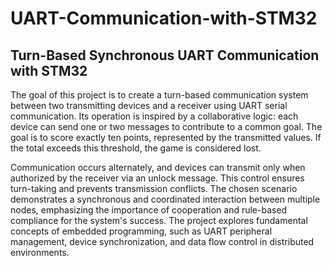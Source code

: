 # UART-Communication-with-STM32
## Turn-Based Synchronous UART Communication with STM32
The goal of this project is to create a turn-based communication system between two transmitting devices and a receiver using UART serial communication. 
Its operation is inspired by a collaborative logic: each device can send one or two messages to contribute to a common goal. The goal is to score exactly ten points, represented by the transmitted values.
If the total exceeds this threshold, the game is considered lost.

Communication occurs alternately, and devices can transmit only when authorized by the receiver via an unlock message. This control ensures turn-taking and prevents transmission conflicts. 
The chosen scenario demonstrates a synchronous and coordinated interaction between multiple nodes, emphasizing the importance of cooperation and rule-based compliance for the system's success. The project explores fundamental concepts of embedded programming, such as UART peripheral management, device synchronization, and data flow control in distributed environments.
